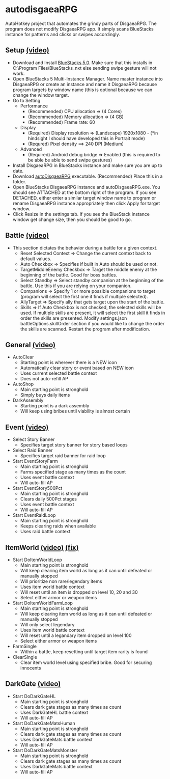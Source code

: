 # autodisgaeaRPG
AutoHotkey project that automates the grindy parts of DisgaeaRPG. The program does not modify DisgaeaRPG app. It simply scans BlueStacks instance for patterns and clicks or swipes accordingly.

## Setup [(video)](https://youtu.be/_VhOskwU1Bw)

* Download and Install [BlueStacks 5.0](https://www.bluestacks.com/bluestacks-5.html). Make sure that this installs in C:\Program Files\BlueStacks_nxt else sending swipe gesture will not work.
* Open BlueStacks 5 Multi-Instance Manager. Name master instance into DisgaeaRPG or create an instance and name it DisgaeaRPG because program targets by window name (this is optional because we can change the window target.
* Go to Setting
  * Performance
    * (Recommended) CPU allocation => (4 Cores)
    * (Recommended) Memory allocation => (4 GB)
    * (Recommended) Frame rate: 60
  * Display
    * (Required) Display resolution => (Landscape) 1920x1080 - (*in hindsight I should have developed this in Portrait mode)
    * (Requred) Pixel density ==> 240 DPI (Medium)
  * Advanced
    * (Required) Android debug bridge => Enabled (this is required to be able be able to send swipe gestures)
* Install DisgaeaRPG in BlueStacks instance and make sure you are up to date.
* Download [autoDisgaeaRPG](https://raw.githubusercontent.com/yeetoverflow/autodisgaeaRPG/main/exe/autoDisgaeaRpg.exe) executable. (Recommended) Place this in a folder.
* Open BlueStacks DisgaeaRPG instance and autoDisgaeaRPG.exe. You should see ATTACHED at the bottom right of the program. If you see DETACHED, either enter a similar target window name to program or rename DisgaeaRPG instance appropriately then click Apply for target window.
* Click Resize in the settings tab. If you see the BlueStack instance window get change size, then you should be good to go.

## Battle [(video)](https://youtu.be/lxVgjwpZ8co)

* This section dictates the behavior during a battle for a given context.
    * Reset Selected Context => Change the current context back to default values.
    * Auto Checkbox => Specifies if built in Auto should be used or not.
    * TargetMiddleEnemy Checkbox => Target the middle enemy at the beginning of the battle. Good for boss battles.
    * Select Standby => Select standby companion at the beginning of the battle. Use this if you are relying on your companion.
    * Companions => Specify 1 or more possible companions to target (program will select the first one it finds if multiple selected).
    * AllyTarget => Specify ally that gets target upon the start of the battle.
    * Skills => If Auto Checkbox is not checked, the selected skills will be used. If multiple skills are present, it will select the first skill it finds in order the skills are presented. Modify settings.json battleOptions.skillOrder section if you would like to change the order the skills are scanned. Restart the program after modification.

## General [(video)](https://youtu.be/rIw1qLvlyK8)

* AutoClear
    * Starting point is wherever there is a NEW icon
    * Automatically clear story or event based on NEW icon
    * Uses current selected battle context
    * Does not auto-refill AP
* AutoShop
    * Main starting point is stronghold
    * Simply buys daily items
* DarkAssembly
    * Starting point is a dark assembly
    * Will keep using bribes until viability is almost certain

## Event [(video)](https://youtu.be/qsnN6vmTNRw)

* Select Story Banner
    * Specifies target story banner for story based loops
* Select Raid Banner
    * Specifies target raid banner for raid loop
* Start EventStoryFarm
    * Main starting point is stronghold 
    * Farms specified stage as many times as the count
    * Uses event battle context
    * Will auto-fill AP
* Start EventStory500Pct
    * Main starting point is stronghold 
    * Clears daily 500Pct stages
    * Uses event battle context
    * Will auto-fill AP
* Start EventRaidLoop
    * Main starting point is stronghold 
    * Keeps clearing raids when available
    * Uses raid battle context

## ItemWorld [(video)](https://youtu.be/P6Qh4f33LTk) [(fix)](https://youtu.be/uHv4sVQZIA4)

* Start DoItemWorldLoop
    * Main starting point is stronghold 
    * Will keep clearing item world as long as it can until defeated or manually stopped 
    * Will prioritize non rare/legendary items
    * Uses item world battle context
    * Will reset until an item is dropped on level 10, 20 and 30
    * Select either armor or weapon items
* Start DoItemWorldFarmLoop
    * Main starting point is stronghold 
    * Will keep clearing item world as long as it can until defeated or manually stopped 
    * Will only select legendary 
    * Uses item world battle context
    * Will reset until a legandary item dropped on level 100
    * Select either armor or weapon items
* FarmSingle
    * Within a battle, keep resetting until target item rarity is found
* ClearSingle
    * Clear item world level using specified bribe. Good for securing innocents  
    
## DarkGate [(video)](https://youtu.be/ARX7VNLxIj4)

* Start DoDarkGateHL
    * Main starting point is stronghold 
    * Clears dark gate stages as many times as count
    * Uses DarkGateHL battle context
    * Will auto-fill AP
* Start DoDarkGateMatsHuman
    * Main starting point is stronghold 
    * Clears dark gate stages as many times as count
    * Uses DarkGateMats battle context
    * Will auto-fill AP
* Start DoDarkGateMatsMonster
    * Main starting point is stronghold 
    * Clears dark gate stages as many times as count
    * Uses DarkGateMats battle context
    * Will auto-fill AP
